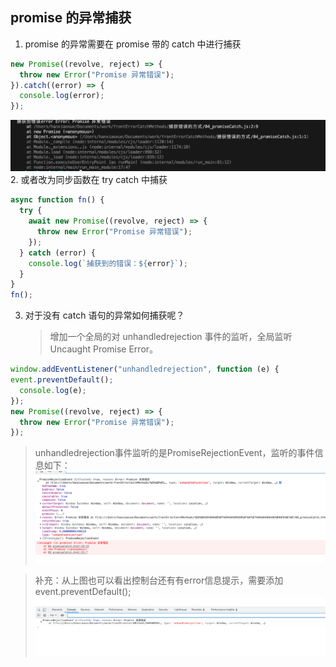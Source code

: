 ## promise 的异常捕获

1. promise 的异常需要在 promise 带的 catch 中进行捕获

```js
new Promise((revolve, reject) => {
  throw new Error("Promise 异常错误");
}).catch((error) => {
  console.log(error);
});
```

![promise异常捕获](/assets/17.png) 2. 或者改为同步函数在 try catch 中捕获

```js
async function fn() {
  try {
    await new Promise((revolve, reject) => {
      throw new Error("Promise 异常错误");
    });
  } catch (error) {
    console.log(`捕获到的错误：${error}`);
  }
}
fn();
```

3. 对于没有 catch 语句的异常如何捕获呢？
   > 增加一个全局的对 unhandledrejection 事件的监听，全局监听 Uncaught Promise Error。

```js
window.addEventListener("unhandledrejection", function (e) {
event.preventDefault();
  console.log(e);
});
new Promise((revolve, reject) => {
  throw new Error("Promise 异常错误");
});
```
> unhandledrejection事件监听的是PromiseRejectionEvent，监听的事件信息如下：
![promise异常捕获](/assets/18.png)

> 补充：从上图也可以看出控制台还有有error信息提示，需要添加event.preventDefault();
![promise异常捕获](/assets/19.png)

